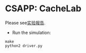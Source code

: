 # CSAPP: CacheLab

Please see[实验报告](cachelab.pdf).


- Run the simulation:

```shell
make
python2 driver.py
```

